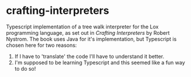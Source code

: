 # crafting-interpreters
Typescript implementation of a tree walk interpreter for the Lox programming language, as set out in _Crafting Interpreters_ by Robert Nystrom.
The book uses Java for it's implementation, but Typescript is chosen here for two reasons:
1. If I have to 'translate' the code I'll have to understand it better.
2. I'm supposed to be learning Typescript and this seemed like a fun way to do so!
